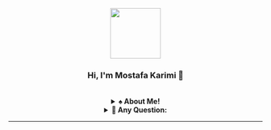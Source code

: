 <p align="center">
  <a href="https://mr-karimi.ir/">
    <img src='https://avataaars.io/?avatarStyle=Circle&topType=ShortHairShortWaved&accessoriesType=Prescription02&hairColor=Black&facialHairType=BeardLight&facialHairColor=Black&clotheType=Hoodie&clotheColor=Black&eyeType=Wink&eyebrowType=Default&mouthType=Smile&skinColor=Light' width="100" height="100">
  </a>
</p>
<h3 align="center">Hi, I'm Mostafa Karimi 👋</h3>
</br>



<details align="center">
<summary>
  <b>♠️ About Me! </b>
  </summary>
<p align="center">
  I'm MSc student in Optimization in Industrial Engineering, learning and interested in Artificial Intelligence (DL, ML, NND, and more), Supply Chain and Control project, and Financial Engineering.
  </br>
Skilled in Python (AI, ML, DL), MS Power BI, Tableau, MS Project, and Excel, and COMFAR.
  </br>
And I love to learn CEH, Sociology and Open Source Society.
</p>

-----

</details>

<details align="center">
<summary>
  <b>📌 Any Question: </b>
  </summary>

* 📧 [Email](mailto:mkarimi21@hotmail.com),
* 🔗 [LinkedIn](https://www.linkedin.com/in/mkarimi21/), 
* 💙 [Telegram](https://telegram.me/mkarimi21). 


</details>







-----



